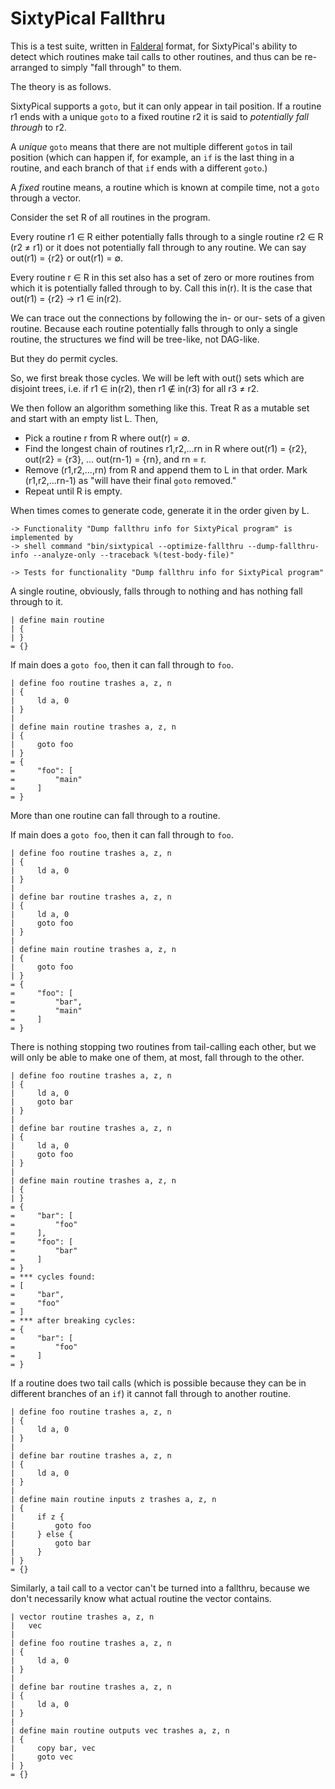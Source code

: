 SixtyPical Fallthru
===================

This is a test suite, written in [Falderal][] format, for SixtyPical's
ability to detect which routines make tail calls to other routines,
and thus can be re-arranged to simply "fall through" to them.

The theory is as follows.

SixtyPical supports a `goto`, but it can only appear in tail position.
If a routine r1 ends with a unique `goto` to a fixed routine r2 it is said
to *potentially fall through* to r2.

A *unique* `goto` means that there are not multiple different `goto`s in
tail position (which can happen if, for example, an `if` is the last thing
in a routine, and each branch of that `if` ends with a different `goto`.)

A *fixed* routine means, a routine which is known at compile time, not a
`goto` through a vector.

Consider the set R of all routines in the program.

Every routine r1 ∈ R either potentially falls through to a single routine
r2 ∈ R (r2 ≠ r1) or it does not potentially fall through to any routine.
We can say out(r1) = {r2} or out(r1) = ∅.

Every routine r ∈ R in this set also has a set of zero or more
routines from which it is potentially falled through to by.  Call this
in(r).  It is the case that out(r1) = {r2} → r1 ∈ in(r2).

We can trace out the connections by following the in- or our- sets of
a given routine.  Because each routine potentially falls through to only
a single routine, the structures we find will be tree-like, not DAG-like.

But they do permit cycles.

So, we first break those cycles.  We will be left with out() sets which
are disjoint trees, i.e. if r1 ∈ in(r2), then r1 ∉ in(r3) for all r3 ≠ r2.

We then follow an algorithm something like this.  Treat R as a mutable
set and start with an empty list L.  Then,

- Pick a routine r from R where out(r) = ∅.
- Find the longest chain of routines r1,r2,...rn in R where out(r1) = {r2},
  out(r2} = {r3}, ... out(rn-1) = {rn}, and rn = r.
- Remove (r1,r2,...,rn) from R and append them to L in that order.
  Mark (r1,r2,...rn-1) as "will have their final `goto` removed."
- Repeat until R is empty.

When times comes to generate code, generate it in the order given by L.

[Falderal]:     http://catseye.tc/node/Falderal

    -> Functionality "Dump fallthru info for SixtyPical program" is implemented by
    -> shell command "bin/sixtypical --optimize-fallthru --dump-fallthru-info --analyze-only --traceback %(test-body-file)"

    -> Tests for functionality "Dump fallthru info for SixtyPical program"

A single routine, obviously, falls through to nothing and has nothing fall
through to it.

    | define main routine
    | {
    | }
    = {}

If main does a `goto foo`, then it can fall through to `foo`.

    | define foo routine trashes a, z, n
    | {
    |     ld a, 0
    | }
    | 
    | define main routine trashes a, z, n
    | {
    |     goto foo
    | }
    = {
    =     "foo": [
    =         "main"
    =     ]
    = }

More than one routine can fall through to a routine.

If main does a `goto foo`, then it can fall through to `foo`.

    | define foo routine trashes a, z, n
    | {
    |     ld a, 0
    | }
    | 
    | define bar routine trashes a, z, n
    | {
    |     ld a, 0
    |     goto foo
    | }
    | 
    | define main routine trashes a, z, n
    | {
    |     goto foo
    | }
    = {
    =     "foo": [
    =         "bar", 
    =         "main"
    =     ]
    = }

There is nothing stopping two routines from tail-calling each
other, but we will only be able to make one of them, at most,
fall through to the other.

    | define foo routine trashes a, z, n
    | {
    |     ld a, 0
    |     goto bar
    | }
    | 
    | define bar routine trashes a, z, n
    | {
    |     ld a, 0
    |     goto foo
    | }
    | 
    | define main routine trashes a, z, n
    | {
    | }
    = {
    =     "bar": [
    =         "foo"
    =     ], 
    =     "foo": [
    =         "bar"
    =     ]
    = }
    = *** cycles found:
    = [
    =     "bar", 
    =     "foo"
    = ]
    = *** after breaking cycles:
    = {
    =     "bar": [
    =         "foo"
    =     ]
    = }

If a routine does two tail calls (which is possible because they
can be in different branches of an `if`) it cannot fall through to another
routine.

    | define foo routine trashes a, z, n
    | {
    |     ld a, 0
    | }
    | 
    | define bar routine trashes a, z, n
    | {
    |     ld a, 0
    | }
    | 
    | define main routine inputs z trashes a, z, n
    | {
    |     if z {
    |         goto foo
    |     } else {
    |         goto bar
    |     }
    | }
    = {}

Similarly, a tail call to a vector can't be turned into a fallthru,
because we don't necessarily know what actual routine the vector contains.

    | vector routine trashes a, z, n
    |   vec
    | 
    | define foo routine trashes a, z, n
    | {
    |     ld a, 0
    | }
    | 
    | define bar routine trashes a, z, n
    | {
    |     ld a, 0
    | }
    | 
    | define main routine outputs vec trashes a, z, n
    | {
    |     copy bar, vec
    |     goto vec
    | }
    = {}
